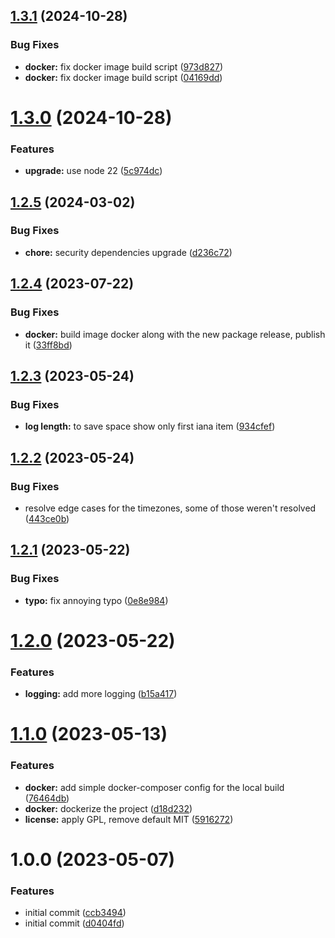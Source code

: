 ## [1.3.1](https://github.com/syroegkin/nxtp-js/compare/v1.3.0...v1.3.1) (2024-10-28)


### Bug Fixes

* **docker:** fix docker image build script ([973d827](https://github.com/syroegkin/nxtp-js/commit/973d827a7b96e663f3442e59df97246c28b74c10))
* **docker:** fix docker image build script ([04169dd](https://github.com/syroegkin/nxtp-js/commit/04169ddb92f3d472b089b819e31ea63d816b996f))

# [1.3.0](https://github.com/syroegkin/nxtp-js/compare/v1.2.5...v1.3.0) (2024-10-28)


### Features

* **upgrade:** use node 22 ([5c974dc](https://github.com/syroegkin/nxtp-js/commit/5c974dcf74a056ef280a24cfaa39f62f369d731a))

## [1.2.5](https://github.com/syroegkin/nxtp-js/compare/v1.2.4...v1.2.5) (2024-03-02)


### Bug Fixes

* **chore:** security dependencies upgrade ([d236c72](https://github.com/syroegkin/nxtp-js/commit/d236c726e13b956cde394973b58f522c5e1abc1a))

## [1.2.4](https://github.com/syroegkin/nxtp-js/compare/v1.2.3...v1.2.4) (2023-07-22)


### Bug Fixes

* **docker:** build image docker along with the new package release, publish it ([33ff8bd](https://github.com/syroegkin/nxtp-js/commit/33ff8bd543edff38d46c82a04749627c56c4ced5))

## [1.2.3](https://github.com/syroegkin/nxtp-js/compare/v1.2.2...v1.2.3) (2023-05-24)


### Bug Fixes

* **log length:** to save space show only first iana item ([934cfef](https://github.com/syroegkin/nxtp-js/commit/934cfef51ac29fb5b0824463dcd1f63183c361df))

## [1.2.2](https://github.com/syroegkin/nxtp-js/compare/v1.2.1...v1.2.2) (2023-05-24)


### Bug Fixes

* resolve edge cases for the timezones, some of those weren't resolved ([443ce0b](https://github.com/syroegkin/nxtp-js/commit/443ce0b113d9ac360cfd1faaff0c3ec700b202a3))

## [1.2.1](https://github.com/syroegkin/nxtp-js/compare/v1.2.0...v1.2.1) (2023-05-22)


### Bug Fixes

* **typo:** fix annoying typo ([0e8e984](https://github.com/syroegkin/nxtp-js/commit/0e8e98437ce15f0e4750d3ec763b6272b3214b1b))

# [1.2.0](https://github.com/syroegkin/nxtp-js/compare/v1.1.0...v1.2.0) (2023-05-22)


### Features

* **logging:** add more logging ([b15a417](https://github.com/syroegkin/nxtp-js/commit/b15a417462495265d1811c8045a9b681e890250b))

# [1.1.0](https://github.com/syroegkin/nxtp-js/compare/v1.0.0...v1.1.0) (2023-05-13)


### Features

* **docker:** add simple docker-composer config for the local build ([76464db](https://github.com/syroegkin/nxtp-js/commit/76464db5cc2de239f4d8c5285aad3b81f19ad9cc))
* **docker:** dockerize the project ([d18d232](https://github.com/syroegkin/nxtp-js/commit/d18d232a29401d6bfe5ca871df9423aba04c6058))
* **license:** apply GPL, remove default MIT ([5916272](https://github.com/syroegkin/nxtp-js/commit/591627259a98841b1834b1b902aa14992b9d7d56))

# 1.0.0 (2023-05-07)


### Features

* initial commit ([ccb3494](https://github.com/syroegkin/nxtp-js/commit/ccb3494f7839cabfe6428b34db37c068e7694d2a))
* initial commit ([d0404fd](https://github.com/syroegkin/nxtp-js/commit/d0404fdf9dfdd9f8c5ea998c8ecd32925db4baae))
